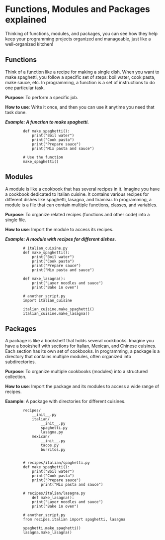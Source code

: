 # Functions, Modules and Packages explained

Thinking of functions, modules, and packages, you can see how they help keep your programming projects organized and manageable, just like a well-organized kitchen!

## Functions

Think of a function like a recipe for making a single dish. When you want to make spaghetti, you follow a specific set of steps: boil water, cook pasta, make sauce, etc. In programming, a function is a set of instructions to do one particular task.

**Purpose**: To perform a specific job.

**How to use**: Write it once, and then you can use it anytime you need that task done.
    
***Example: A function to make spaghetti.***

            def make_spaghetti():
                print("Boil water")
                print("Cook pasta")
                print("Prepare sauce")
                print("Mix pasta and sauce")
            
            # Use the function
            make_spaghetti()


## Modules 

A module is like a cookbook that has several recipes in it. Imagine you have a cookbook dedicated to Italian cuisine. It contains various recipes for different dishes like spaghetti, lasagna, and tiramisu. In programming, a module is a file that can contain multiple functions, classes, and variables.

**Purpose**: To organize related recipes (functions and other code) into a single file.

**How to use**: Import the module to access its recipes.

***Example: A module with recipes for different dishes.***

            # italian_cuisine.py
            def make_spaghetti():
                print("Boil water")
                print("Cook pasta")
                print("Prepare sauce")
                print("Mix pasta and sauce")

            def make_lasagna():
                print("Layer noodles and sauce")
                print("Bake in oven")

            # another_script.py
            import italian_cuisine

            italian_cuisine.make_spaghetti()
            italian_cuisine.make_lasagna()


## Packages

A package is like a bookshelf that holds several cookbooks. Imagine you have a bookshelf with sections for Italian, Mexican, and Chinese cuisines. Each section has its own set of cookbooks. In programming, a package is a directory that contains multiple modules, often organized into subdirectories.

**Purpose**: To organize multiple cookbooks (modules) into a structured collection.

**How to use**: Import the package and its modules to access a wide range of recipes.

**Example**: A package with directories for different cuisines.

            recipes/
                __init__.py
                italian/
                    __init__.py
                    spaghetti.py
                    lasagna.py
                mexican/
                    __init__.py
                    tacos.py
                    burritos.py


            # recipes/italian/spaghetti.py
            def make_spaghetti():
                print("Boil water")
                print("Cook pasta")
                print("Prepare sauce")
                    print("Mix pasta and sauce")

            # recipes/italian/lasagna.py
                def make_lasagna():
                print("Layer noodles and sauce")
                print("Bake in oven")

            # another_script.py
            from recipes.italian import spaghetti, lasagna

            spaghetti.make_spaghetti()
            lasagna.make_lasagna()


## 